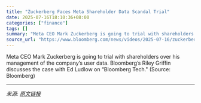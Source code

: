 ```yaml
---
title: "Zuckerberg Faces Meta Shareholder Data Scandal Trial"
date: 2025-07-16T18:10:36+08:00
categories: ["finance"]
tags: []
summary: "Meta CEO Mark Zuckerberg is going to trial with shareholders over his management of the company’s user data. Bloomberg’s Riley Griffin discusses the case with Ed Ludlow on “Bloomberg Tech.\" (Source: B"
source_url: "https://www.bloomberg.com/news/videos/2025-07-16/zuckerberg-faces-meta-shareholder-data-scandal-trial-video"
---
```


Meta CEO Mark Zuckerberg is going to trial with shareholders over his management of the company’s user data. Bloomberg’s Riley Griffin discusses the case with Ed Ludlow on “Bloomberg Tech." (Source: Bloomberg)

---

*来源: [原文链接](https://www.bloomberg.com/news/videos/2025-07-16/zuckerberg-faces-meta-shareholder-data-scandal-trial-video)*

